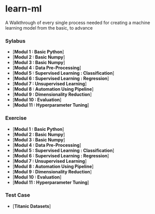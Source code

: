 # learn-ml
A Walkthrough of every single process needed for creating a machine learning model from the basic, to advance

### Sylabus
<!-- MarkdownTOC depth=4 -->
- [**Modul 1  : Basic Python**]
- [**Modul 2  : Basic Numpy**]
- [**Modul 3  : Basic Numpy**]
- [**Modul 4  : Data Pre-Processing**]
- [**Modul 5  : Supervised Learning : Classification**]
- [**Modul 6  : Supervised Learning : Regression**]
- [**Modul 7  : Unsupervised Learning**]
- [**Modul 8  : Automation Using Pipeline**]
- [**Modul 9  : Dimensionality Reduction**]
- [**Modul 10  : Evaluation**]
- [**Modul 11  : Hyperparameter Tuning**]
### Exercise
- [**Modul 1  : Basic Python**]
- [**Modul 2  : Basic Numpy**]
- [**Modul 3  : Basic Numpy**]
- [**Modul 4  : Data Pre-Processing**]
- [**Modul 5  : Supervised Learning : Classification**]
- [**Modul 6  : Supervised Learning : Regression**]
- [**Modul 7  : Unsupervised Learning**]
- [**Modul 8  : Automation Using Pipeline**]
- [**Modul 9  : Dimensionality Reduction**]
- [**Modul 10  : Evaluation**]
- [**Modul 11  : Hyperparameter Tuning**]
### Test Case
- [**Titanic Datasets**]
